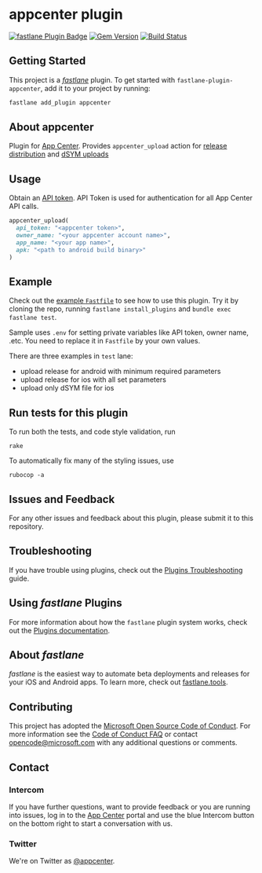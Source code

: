 # appcenter plugin

[![fastlane Plugin Badge](https://rawcdn.githack.com/fastlane/fastlane/master/fastlane/assets/plugin-badge.svg)](https://rubygems.org/gems/fastlane-plugin-appcenter)
[![Gem Version](https://badge.fury.io/rb/fastlane-plugin-appcenter.svg)](https://badge.fury.io/rb/fastlane-plugin-appcenter)
[![Build Status](https://travis-ci.org/Microsoft/fastlane-plugin-appcenter.svg?branch=master)](https://travis-ci.org/Microsoft/fastlane-plugin-appcenter)

## Getting Started

This project is a [_fastlane_](https://github.com/fastlane/fastlane) plugin. To get started with `fastlane-plugin-appcenter`, add it to your project by running:

```bash
fastlane add_plugin appcenter
```

## About appcenter

Plugin for [App Center](https://appcenter.mc). Provides `appcenter_upload` action for [release distribution](https://docs.microsoft.com/en-us/appcenter/distribution/uploading) and [dSYM uploads](https://docs.microsoft.com/en-us/appcenter/crashes/ios)

## Usage

Obtain an [API token](https://docs.microsoft.com/en-us/appcenter/api-docs/). API Token is used for authentication for all App Center API calls.

```ruby
appcenter_upload(
  api_token: "<appcenter token>",
  owner_name: "<your appcenter account name>",
  app_name: "<your app name>",
  apk: "<path to android build binary>"
)
```

## Example

Check out the [example `Fastfile`](fastlane/Fastfile) to see how to use this plugin. Try it by cloning the repo, running `fastlane install_plugins` and `bundle exec fastlane test`.

Sample uses `.env` for setting private variables like API token, owner name, .etc. You need to replace it in `Fastfile` by your own values.

There are three examples in `test` lane:
- upload release for android with minimum required parameters
- upload release for ios with all set parameters
- upload only dSYM file for ios

## Run tests for this plugin

To run both the tests, and code style validation, run

```
rake
```

To automatically fix many of the styling issues, use
```
rubocop -a
```

## Issues and Feedback

For any other issues and feedback about this plugin, please submit it to this repository.

## Troubleshooting

If you have trouble using plugins, check out the [Plugins Troubleshooting](https://docs.fastlane.tools/plugins/plugins-troubleshooting/) guide.

## Using _fastlane_ Plugins

For more information about how the `fastlane` plugin system works, check out the [Plugins documentation](https://docs.fastlane.tools/plugins/create-plugin/).

## About _fastlane_

_fastlane_ is the easiest way to automate beta deployments and releases for your iOS and Android apps. To learn more, check out [fastlane.tools](https://fastlane.tools).

## Contributing

This project has adopted the [Microsoft Open Source Code of Conduct](https://opensource.microsoft.com/codeofconduct/). For more information see the [Code of Conduct FAQ](https://opensource.microsoft.com/codeofconduct/faq/) or contact [opencode@microsoft.com](mailto:opencode@microsoft.com) with any additional questions or comments.

## Contact

### Intercom

If you have further questions, want to provide feedback or you are running into issues, log in to the [App Center](https://appcenter.mc) portal and use the blue Intercom button on the bottom right to start a conversation with us.

### Twitter

We're on Twitter as [@appcenter](https://www.twitter.com/appcenter).
